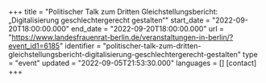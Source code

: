 +++
title = "Politischer Talk zum Dritten Gleichstellungsbericht:  „Digitalisierung geschlechtergerecht gestalten“"
start_date = "2022-09-20T18:00:00.000"
end_date = "2022-09-20T18:00:00.000"
url = "https://www.landesfrauenrat-berlin.de/veranstaltungen-in-berlin/?event_id1=6185"
identifier = "politischer-talk-zum-dritten-gleichstellungsbericht-digitalisierung-geschlechtergerecht-gestalten"
type = "event"
updated = "2022-09-05T21:53:30.000"
languages = []
[contact]
+++